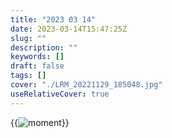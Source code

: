 ```yaml
---
title: "2023 03 14"
date: 2023-03-14T15:47:25Z
slug: ""
description: ""
keywords: []
draft: false
tags: []
cover: "./LRM_20221129_185048.jpg"
useRelativeCover: true
---
```


{{<image src="./LRM_20221129_185207.jpg" alt="moment" position="center" >}}
